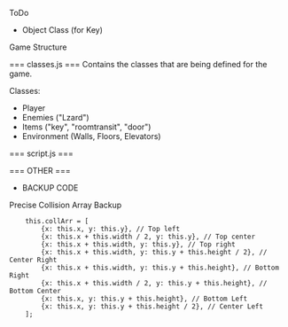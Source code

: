 ToDo
- Object Class (for Key)


Game Structure

=== classes.js ===
Contains the classes that are being defined for the game.

Classes:
- Player
- Enemies ("Lzard")
- Items ("key", "roomtransit", "door")
- Environment (Walls, Floors, Elevators)


=== script.js ===








=== OTHER ===

- BACKUP CODE

Precise Collision Array Backup

        this.collArr = [
            {x: this.x, y: this.y}, // Top left
            {x: this.x + this.width / 2, y: this.y}, // Top center
            {x: this.x + this.width, y: this.y}, // Top right
            {x: this.x + this.width, y: this.y + this.height / 2}, // Center Right
            {x: this.x + this.width, y: this.y + this.height}, // Bottom Right
            {x: this.x + this.width / 2, y: this.y + this.height}, // Bottom Center
            {x: this.x, y: this.y + this.height}, // Bottom Left
            {x: this.x, y: this.y + this.height / 2}, // Center Left
        ];